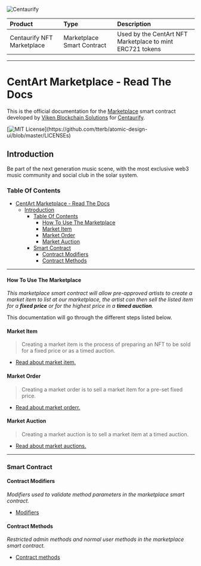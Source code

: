 ![Centaurify](https://www.centaurify.com/_next/image?url=%2Fimg%2Flogo%2Fcentaurify-logo.svg&w=1920&q=75)

| Product                     | Type                       | Description                                               |
| :--------                   | :-------                   | :-------------------------                                |
| Centaurify NFT Marketplace  | Marketplace Smart Contract | Used by the CentArt NFT Marketplace to mint ERC721 tokens |

---

# CentArt Marketplace - Read The Docs

This is the official documentation for the [Marketplace](https://github.com/CentaurifyOrg/smart_contracts/tree/main/contracts/NFT/Marketplace/) smart contract developed by [Viken Blockchain Solutions](https://www.vikenblockchain.com) for [Centaurify](https://www.centaurify.com).

[![MIT License](https://img.shields.io/apm/l/atomic-design-ui.svg?)](https://github.com/tterb/atomic-design-ui/blob/master/LICENSEs)

## Introduction

Be part of the next generation music scene, with the most exclusive web3 music community and social club in the solar system.

### Table Of Contents

- [CentArt Marketplace - Read The Docs](#centart-marketplace---read-the-docs)
  - [Introduction](#introduction)
    - [Table Of Contents](#table-of-contents)
      - [How To Use The Marketplace](#how-to-use-the-marketplace)
      - [Market Item](#market-item)
      - [Market Order](#market-order)
      - [Market Auction](#market-auction)
    - [Smart Contract](#smart-contract)
      - [Contract Modifiers](#contract-modifiers)
      - [Contract Methods](#contract-methods)

---  

#### How To Use The Marketplace

_This marketplace smart contract will allow pre-approved artists to create a market item to list at our marketplace, the artist can then sell the listed item for a **fixed price** or for the highest price in a **timed auction**._

This documentation will go through the different steps listed below.  

#### Market Item

> Creating a market item is the process of preparing an NFT to be sold for a fixed price or as a timed auction.

- [Read about market item.](MarketItems.md#create-an-market-item "Link to description of market items.")

#### Market Order

> Creating a market order is to sell a market item for a pre-set fixed price.

- [Read about market orderr.](MarketOrder.md#create-an-market-order "Link to description of market orders.")

#### Market Auction

> Creating a market auction is to sell a market item at a timed auction.

- [Read about market auctions.](MarketAuction.md#create-an-market-auction "Link to description of market auctions.")

---  

### Smart Contract  

#### Contract Modifiers

_Modifiers used to validate method parameters in the marketplace smart contract._

- [Modifiers](Modifiers.md#contract-modifiers)

#### Contract Methods

_Restricted admin methods and normal user methods in the marketplace smart contract._

- [Contract methods](#contract-methods)

